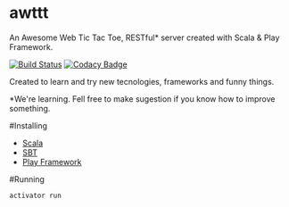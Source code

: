 # awttt
An Awesome Web Tic Tac Toe, RESTful* server created with Scala & Play Framework.

[![Build Status](https://travis-ci.org/gabrsar/awttt.svg?branch=master)](https://travis-ci.org/gabrsar/awttt)
[![Codacy Badge](https://api.codacy.com/project/badge/Grade/848a9c141153438aadb36f5da9e2cd9a)](https://www.codacy.com/app/gabriel-saraiva/awttt?utm_source=github.com&amp;utm_medium=referral&amp;utm_content=gabrsar/awttt&amp;utm_campaign=Badge_Grade)



Created to learn and try new tecnologies, frameworks and funny things.

*We're learning. Fell free to make sugestion if you know how to improve something.


#Installing
* [Scala](http://www.scala-lang.org)
* [SBT](http://www.scala-sbt.org)
* [Play Framework](http://www.playframework.com)

#Running

```bash
activator run
```

